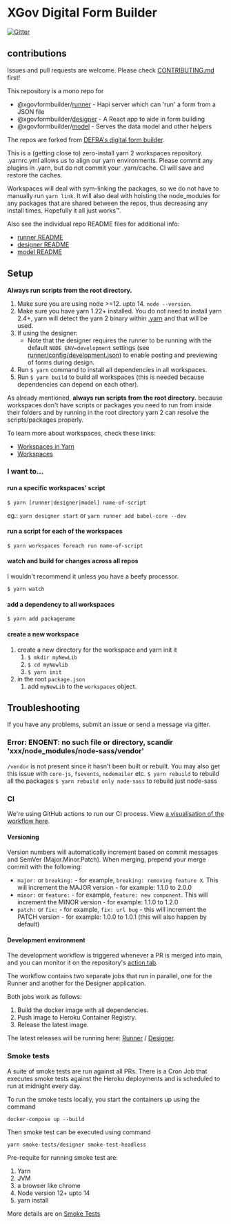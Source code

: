 # XGov Digital Form Builder

[![Gitter](https://badges.gitter.im/XGovFormBuilder/Public.svg)](https://gitter.im/XGovFormBuilder/Public?utm_source=badge&utm_medium=badge&utm_campaign=pr-badge)

## contributions

Issues and pull requests are welcome. Please check [CONTRIBUTING.md](./CONTRIBUTING.md) first!

This repository is a mono repo for

- @xgovformbuilder/[runner](https://github.com/XGovFormBuilder/digital-form-builder/tree/main/runner) - Hapi server which can 'run' a form from a JSON file
- @xgovformbuilder/[designer](https://github.com/XGovFormBuilder/digital-form-builder/tree/main/designer) - A React app to aide in form building
- @xgovformbuilder/[model](https://github.com/XGovFormBuilder/digital-form-builder/tree/main/model) - Serves the data model and other helpers

The repos are forked from [DEFRA's digital form builder](https://github.com/DEFRA/digital-form-builder).

This is a (getting close to) zero-install yarn 2 workspaces repository. .yarnrc.yml allows us to align our yarn environments. Please commit any plugins in .yarn, but do not commit your .yarn/cache. CI will save and restore the caches.

Workspaces will deal with sym-linking the packages, so we do not have to manually run `yarn link`.
It will also deal with hoisting the node_modules for any packages that are shared between the repos, thus decreasing any install times. Hopefully it all just works™️.

Also see the individual repo README files for additional info:

- [runner README](https://github.com/XGovFormBuilder/digital-form-builder/tree/main/runner/README.md)
- [designer README](https://github.com/XGovFormBuilder/digital-form-builder/tree/main/designer/README.md)
- [model README](https://github.com/XGovFormBuilder/digital-form-builder/tree/main/model/README.md)

## Setup

**Always run scripts from the root directory.**

1. Make sure you are using node >=12. upto 14. `node --version`.
2. Make sure you have yarn 1.22+ installed. You do not need to install yarn 2.4+, yarn will detect the yarn 2 binary within [.yarn](./.yarn) and that will be used.
3. If using the designer:
   - Note that the designer requires the runner to be running with the default `NODE_ENV=development` settings (see [runner/config/development.json](https://github.com/XGovFormBuilder/digital-form-builder/tree/main/runner/config/development.json)) to enable posting and previewing of forms during design.
4. Run `$ yarn` command to install all dependencies in all workspaces.
5. Run `$ yarn build` to build all workspaces (this is needed because dependencies can depend on each other).

As already mentioned, **always run scripts from the root directory.** because workspaces don't have scripts or packages you need to run from inside their folders and by running in the root directory yarn 2 can resolve the scripts/packages properly.

To learn more about workspaces, check these links:

- [Workspaces in Yarn](https://classic.yarnpkg.com/blog/2017/08/02/introducing-workspaces/)
- [Workspaces](https://classic.yarnpkg.com/en/docs/workspaces)

### I want to...

#### run a specific workspaces' script

`$ yarn [runner|designer|model] name-of-script`

eg.: `yarn designer start` or `yarn runner add babel-core --dev`

#### run a script for each of the workspaces

`$ yarn workspaces foreach run name-of-script`

#### watch and build for changes across all repos

I wouldn't recommend it unless you have a beefy processor.

`$ yarn watch`

#### add a dependency to all workspaces

`$ yarn add packagename`

#### create a new workspace

1. create a new directory for the workspace and yarn init it
   1. `$ mkdir myNewLib`
   2. `$ cd myNewlib`
   3. `$ yarn init`
2. in the root `package.json`
   1. add `myNewLib` to the `workspaces` object.

## Troubleshooting

If you have any problems, submit an issue or send a message via gitter.

### Error: ENOENT: no such file or directory, scandir 'xxx/node_modules/node-sass/vendor'

`/vendor` is not present since it hasn't been built or rebuilt. You may also get this issue with `core-js`, `fsevents`, `nodemailer` etc.
`$ yarn rebuild` to rebuild all the packages
`$ yarn rebuild only node-sass` to rebuild just node-sass

### CI

We're using GitHub actions to run our CI process. View [a visualisation of the workflow here](https://lucid.app/lucidchart/invitations/accept/inv_74e30928-4106-49da-b75c-7a6291b225f4).

#### Versioning

Version numbers will automatically increment based on commit messages and SemVer (Major.Minor.Patch). When merging, prepend your merge commit with the following:

- `major:` or `breaking:` - for example, `breaking: removing feature X`. This will increment the MAJOR version - for example: 1.1.0 to 2.0.0
- `minor:` or `feature:` - for example, `feature: new component`. This will increment the MINOR version - for example: 1.1.0 to 1.2.0
- `patch:` or `fix:` - for example, `fix: url bug` - this will increment the PATCH version - for example: 1.0.0 to 1.0.1 (this will also happen by default)

#### Development environment

The development workflow is triggered whenever a PR is merged into main, and you can monitor it on the repository's [action tab](https://github.com/XGovFormBuilder/digital-form-builder/actions).

The workflow contains two separate jobs that run in parallel, one for the Runner and another for the Designer application.

Both jobs work as follows:

1. Build the docker image with all dependencies.
2. Push image to Heroku Container Registry.
3. Release the latest image.

The latest releases will be running here: [Runner](https://digital-form-builder-runner.herokuapp.com) / [Designer](https://digital-form-builder-designer.herokuapp.com).

### Smoke tests

A suite of smoke tests are run against all PRs. There is a Cron Job that executes smoke tests against the Heroku deployments and is scheduled to run at midnight every day.

To run the smoke tests locally, you start the containers up using the command

```
docker-compose up --build
```

Then smoke test can be executed using command

```
yarn smoke-tests/designer smoke-test-headless
```

Pre-requite for running smoke test are:

1.  Yarn
2.  JVM
3.  a browser like chrome
4.  Node version 12+ upto 14
5.  yarn install

More details are on [Smoke Tests](./smoke-tests/README.md)
